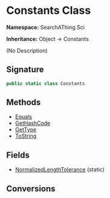 # Constants Class
**Namespace:** SearchAThing.Sci

**Inheritance:** Object → Constants

(No Description)

## Signature
```csharp
public static class Constants
```
## Methods
- [Equals](Constants/Equals.md)
- [GetHashCode](Constants/GetHashCode.md)
- [GetType](Constants/GetType.md)
- [ToString](Constants/ToString.md)
## Fields
- [NormalizedLengthTolerance](Constants/NormalizedLengthTolerance.md) (static)
## Conversions
